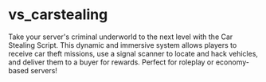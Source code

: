 # vs_carstealing
Take your server's criminal underworld to the next level with the Car Stealing Script. This dynamic and immersive system allows players to receive car theft missions, use a signal scanner to locate and hack vehicles, and deliver them to a buyer for rewards. Perfect for roleplay or economy-based servers!
